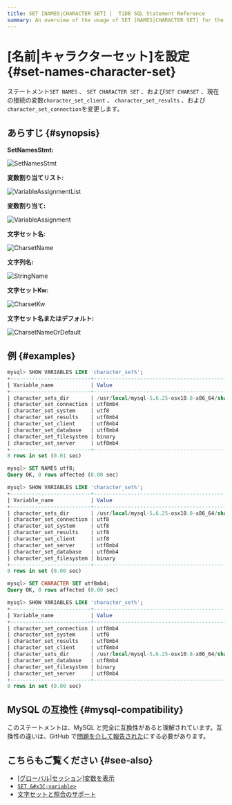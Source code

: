 ```yaml
---
title: SET [NAMES|CHARACTER SET] |  TiDB SQL Statement Reference
summary: An overview of the usage of SET [NAMES|CHARACTER SET] for the TiDB database.
---
```


# [名前|キャラクターセット]を設定 {#set-names-character-set}

ステートメント`SET NAMES` 、 `SET CHARACTER SET` 、および`SET CHARSET` 、現在の接続の変数`character_set_client` 、 `character_set_results` 、および`character_set_connection`を変更します。

## あらすじ {#synopsis}

**SetNamesStmt:**

![SetNamesStmt](https://download.pingcap.com/images/docs/sqlgram/SetNamesStmt.png)

**変数割り当てリスト:**

![VariableAssignmentList](https://download.pingcap.com/images/docs/sqlgram/VariableAssignmentList.png)

**変数割り当て:**

![VariableAssignment](https://download.pingcap.com/images/docs/sqlgram/VariableAssignment.png)

**文字セット名:**

![CharsetName](https://download.pingcap.com/images/docs/sqlgram/CharsetName.png)

**文字列名:**

![StringName](https://download.pingcap.com/images/docs/sqlgram/StringName.png)

**文字セットKw:**

![CharsetKw](https://download.pingcap.com/images/docs/sqlgram/CharsetKw.png)

**文字セット名またはデフォルト:**

![CharsetNameOrDefault](https://download.pingcap.com/images/docs/sqlgram/CharsetNameOrDefault.png)

## 例 {#examples}

```sql
mysql> SHOW VARIABLES LIKE 'character_set%';
+--------------------------+--------------------------------------------------------+
| Variable_name            | Value                                                  |
+--------------------------+--------------------------------------------------------+
| character_sets_dir       | /usr/local/mysql-5.6.25-osx10.8-x86_64/share/charsets/ |
| character_set_connection | utf8mb4                                                |
| character_set_system     | utf8                                                   |
| character_set_results    | utf8mb4                                                |
| character_set_client     | utf8mb4                                                |
| character_set_database   | utf8mb4                                                |
| character_set_filesystem | binary                                                 |
| character_set_server     | utf8mb4                                                |
+--------------------------+--------------------------------------------------------+
8 rows in set (0.01 sec)

mysql> SET NAMES utf8;
Query OK, 0 rows affected (0.00 sec)

mysql> SHOW VARIABLES LIKE 'character_set%';
+--------------------------+--------------------------------------------------------+
| Variable_name            | Value                                                  |
+--------------------------+--------------------------------------------------------+
| character_sets_dir       | /usr/local/mysql-5.6.25-osx10.8-x86_64/share/charsets/ |
| character_set_connection | utf8                                                   |
| character_set_system     | utf8                                                   |
| character_set_results    | utf8                                                   |
| character_set_client     | utf8                                                   |
| character_set_server     | utf8mb4                                                |
| character_set_database   | utf8mb4                                                |
| character_set_filesystem | binary                                                 |
+--------------------------+--------------------------------------------------------+
8 rows in set (0.00 sec)

mysql> SET CHARACTER SET utf8mb4;
Query OK, 0 rows affected (0.00 sec)

mysql> SHOW VARIABLES LIKE 'character_set%';
+--------------------------+--------------------------------------------------------+
| Variable_name            | Value                                                  |
+--------------------------+--------------------------------------------------------+
| character_set_connection | utf8mb4                                                |
| character_set_system     | utf8                                                   |
| character_set_results    | utf8mb4                                                |
| character_set_client     | utf8mb4                                                |
| character_sets_dir       | /usr/local/mysql-5.6.25-osx10.8-x86_64/share/charsets/ |
| character_set_database   | utf8mb4                                                |
| character_set_filesystem | binary                                                 |
| character_set_server     | utf8mb4                                                |
+--------------------------+--------------------------------------------------------+
8 rows in set (0.00 sec)
```

## MySQL の互換性 {#mysql-compatibility}

このステートメントは、MySQL と完全に互換性があると理解されています。互換性の違いは、GitHub で[問題を介して報告された](https://github.com/pingcap/tidb/issues/new/choose)にする必要があります。

## こちらもご覧ください {#see-also}

-   [[グローバル|セッション]変数を表示](/sql-statements/sql-statement-show-variables.md)
-   [`SET &#x3C;variable>`](/sql-statements/sql-statement-set-variable.md)
-   [文字セットと照合のサポート](/character-set-and-collation.md)
